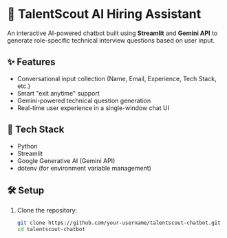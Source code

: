 # 🤖 TalentScout AI Hiring Assistant

An interactive AI-powered chatbot built using **Streamlit** and **Gemini API** to generate role-specific technical interview questions based on user input.

## ✨ Features

- Conversational input collection (Name, Email, Experience, Tech Stack, etc.)
- Smart "exit anytime" support
- Gemini-powered technical question generation
- Real-time user experience in a single-window chat UI

## 🚀 Tech Stack

- Python
- Streamlit
- Google Generative AI (Gemini API)
- dotenv (for environment variable management)

## 🛠️ Setup

1. Clone the repository:
   ```bash
   git clone https://github.com/your-username/talentscout-chatbot.git
   cd talentscout-chatbot
